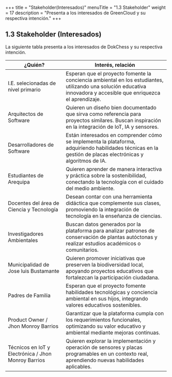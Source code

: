 +++
title = "Stakeholder(Interesados)"
menuTitle = "1.3 Stakeholder"
weight = 17
description = "Presenta a los interesados de GreenCloud y su respectiva intención."
+++

## 1.3 Stakeholder (Interesados)

La siguiente tabla presenta a los interesados de DokChess y su respectiva intención.

|¿Quién?            | Interés, relación         |
|---------------------|----------------------------|
|I.E.  selecionadas de nivel primario| Esperan que el proyecto fomente la conciencia ambiental en los estudiantes, utilizando una solución educativa innovadora y accesible que enriquezca el aprendizaje. |
| Arquitectos de Software|  Quieren un diseño bien documentado que sirva como referencia para proyectos similares. Buscan inspiración en la integración de IoT, IA y sensores.|
|Desarrolladores de Software|	Están interesados en comprender cómo se implementa la plataforma, adquiriendo habilidades técnicas en la gestión de placas electrónicas y algoritmos de IA.|
|Estudiantes de Arequipa|Quieren aprender de manera interactiva y práctica sobre la sostenibilidad, conectando la tecnología con el cuidado del medio ambiente.</ul>|
|Docentes del área de Ciencia y Tecnología|Desean contar con una herramienta didáctica que complemente sus clases, promoviendo la integración de tecnología en la enseñanza de ciencias.|
|Investigadores Ambientales|Buscan datos generados por la plataforma para analizar patrones de conservación de plantas autóctonas y realizar estudios académicos o comunitarios.|
|Municipalidad de Jose luis Bustamante|Quieren promover iniciativas que preserven la biodiversidad local, apoyando proyectos educativos que fortalezcan la participación ciudadana.|
|Padres de Familia|Esperan que el proyecto fomente habilidades tecnológicas y conciencia ambiental en sus hijos, integrando valores educativos sostenibles.|
|Product Owner / Jhon Monroy Barrios |Garantizar que la plataforma cumpla con los requerimientos funcionales, optimizando su valor educativo y ambiental mediante mejoras continuas.|
|Técnicos en IoT y Electrónica / Jhon Monroy Barrios |Quieren explorar la implementación y operación de sensores y placas programables en un contexto real, aprendiendo nuevas habilidades aplicables.|